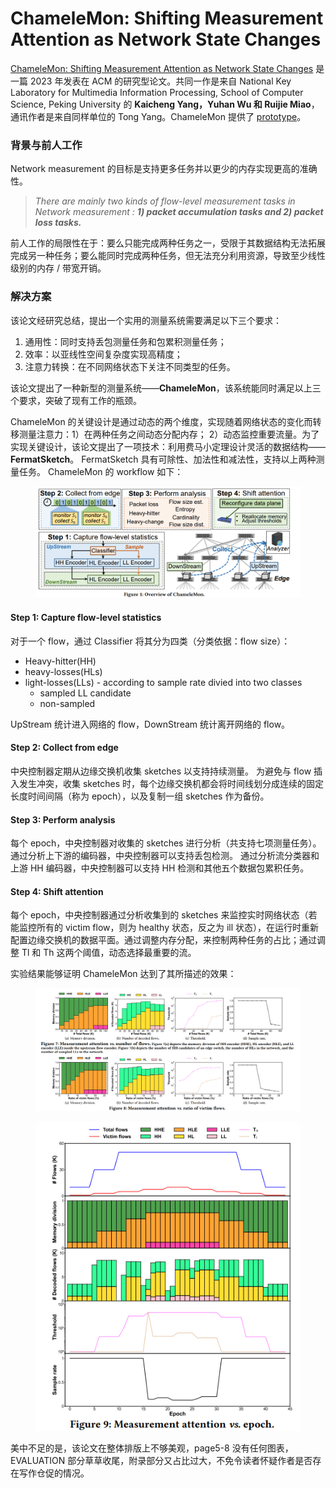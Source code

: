 # ChameleMon: Shifting Measurement Attention as Network State Changes

[ChameleMon: Shifting Measurement Attention as Network State Changes](https://dl.acm.org/doi/10.1145/3603269.3604850) 是一篇 2023 年发表在 ACM 的研究型论文。共同一作是来自 National Key Laboratory for Multimedia Information Processing, School of Computer Science, Peking University 的 **Kaicheng Yang，Yuhan Wu 和 Ruijie Miao**，通讯作者是来自同样单位的 Tong Yang。ChameleMon 提供了 [prototype](https://github.com/ChameleMoncode/ChameleMon)。

### 背景与前人工作

Network measurement 的目标是支持更多任务并以更少的内存实现更高的准确性。

> _There are mainly two kinds of flow-level measurement tasks in Network measurement : **1) packet accumulation tasks and 2) packet loss tasks.**_&#x20;

前人工作的局限性在于：要么只能完成两种任务之一，受限于其数据结构无法拓展完成另一种任务；要么能同时完成两种任务，但无法充分利用资源，导致至少线性级别的内存 / 带宽开销。

### 解决方案

该论文经研究总结，提出一个实用的测量系统需要满足以下三个要求：

1. 通用性：同时支持丢包测量任务和包累积测量任务；&#x20;
2. 效率：以亚线性空间复杂度实现高精度；&#x20;
3. 注意力转换：在不同网络状态下关注不同类型的任务。

该论文提出了一种新型的测量系统——**ChameleMon**，该系统能同时满足以上三个要求，突破了现有工作的瓶颈。

ChameleMon 的关键设计是通过动态的两个维度，实现随着网络状态的变化而转移测量注意力：1）在两种任务之间动态分配内存； 2）动态监控重要流量。为了实现关键设计，该论文提出了一项技术：利用费马小定理设计灵活的数据结构——**FermatSketch**。 FermatSketch 具有可除性、加法性和减法性，支持以上两种测量任务。 ChameleMon 的 workflow 如下：

<figure><img src="../../.gitbook/assets/image (25).png" alt=""><figcaption></figcaption></figure>

#### Step 1: Capture flow-level statistics

对于一个 flow，通过 Classifier 将其分为四类（分类依据：flow size）：

* Heavy-hitter(HH)
* heavy-losses(HLs)
* light-losses(LLs) - according to sample rate divied into two classes
  * sampled LL candidate
  * non-sampled

UpStream 统计进入网络的 flow，DownStream 统计离开网络的 flow。

#### Step 2: Collect from edge

中央控制器定期从边缘交换机收集 sketches 以支持持续测量。 为避免与 flow 插入发生冲突，收集 sketches 时，每个边缘交换机都会将时间线划分成连续的固定长度时间间隔（称为 epoch），以及复制一组 sketches 作为备份。&#x20;

#### Step 3: Perform analysis

每个 epoch，中央控制器对收集的 sketches 进行分析（共支持七项测量任务）。 通过分析上下游的编码器，中央控制器可以支持丢包检测。 通过分析流分类器和上游 HH 编码器，中央控制器可以支持 HH 检测和其他五个数据包累积任务。

#### Step 4: Shift attention

每个 epoch，中央控制器通过分析收集到的 sketches 来监控实时网络状态（若能监控所有的 victim flow，则为 healthy 状态，反之为 ill 状态），在运行时重新配置边缘交换机的数据平面。通过调整内存分配，来控制两种任务的占比；通过调整 Tl 和 Th 这两个阈值，动态选择最重要的流。

实验结果能够证明 ChameleMon 达到了其所描述的效果：

<figure><img src="../../.gitbook/assets/image (26).png" alt=""><figcaption></figcaption></figure>

<figure><img src="../../.gitbook/assets/image (27).png" alt=""><figcaption></figcaption></figure>

美中不足的是，该论文在整体排版上不够美观，page5-8 没有任何图表，EVALUATION 部分草草收尾，附录部分又占比过大，不免令读者怀疑作者是否存在写作仓促的情况。

